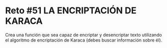 <!-- trunk-ignore-all(prettier) -->
# Reto #51 LA ENCRIPTACIÓN DE KARACA

Crea una función que sea capaz de encriptar y desencriptar texto utilizando el algoritmo de encriptación de Karaca (debes buscar información sobre él).
